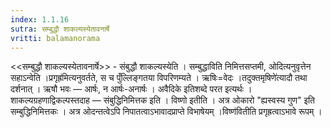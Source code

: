 ```yaml
---
index: 1.1.16
sutra: सम्बुद्धौ शाकल्यस्येतावनार्षे
vritti: balamanorama
---
```


<<सम्बुद्धौ शाकल्यस्येतावनार्षे>> - संबुद्धौ शाकल्यस्येति । सम्बुद्धाविति निमित्तसप्तमी, ओदित्यनुवृत्तेन सहाऽन्वेति ।प्रगृह्र॑मित्यनुवर्तते, स च पुँल्लिङ्गतया विपरिणम्यते । ऋषिः=वेदः ।तदुक्तमृषिणे॑त्यादौ तथा दर्शनात् । ऋषौ भवः — आर्षः, न आर्षः-अनार्षः । अवैदिके इतिशब्दे परत इत्यर्थः । शाकल्यग्रहणाद्विकल्पस्तदाह — संबुद्धिनिमित्तक इति । विष्णो इतीति । अत्र ओकारो "ह्यस्वस्य गुण" इति सम्बुद्धिनिमित्तकः । अत्र ओदन्तत्वेऽपि निपातत्वाऽभावादप्राप्ते विभाषेयम् ।विष्ण॑वितीति प्रगृह्रत्वाऽभावे रूपम् । 
